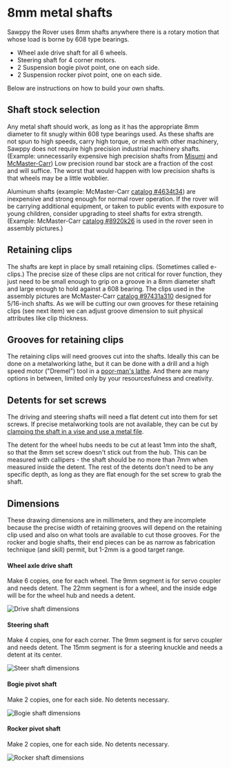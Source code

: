 # 8mm metal shafts

Sawppy the Rover uses 8mm shafts anywhere there is a rotary motion that whose load is borne by 608 type bearings.
* Wheel axle drive shaft for all 6 wheels.
* Steering shaft for 4 corner motors.
* 2 Suspension bogie pivot point, one on each side.
* 2 Suspension rocker pivot point, one on each side.

Below are instructions on how to build your own shafts.

## Shaft stock selection

Any metal shaft should work, as long as it has the appropriate 8mm diameter to fit snugly within 608 type bearings used.
As these shafts are not spun to high speeds, carry high torque, or mesh with other machinery, Sawppy does not require
high precision industrial machinery shafts. (Example: unnecessarily expensive high precision shafts from
[Misumi](https://us.misumi-ec.com/vona2/detail/110300086920/?ProductCode=SFMR8-300)
and [McMaster-Carr](https://www.mcmaster.com/1265k64)) Low precision round bar stock are a fraction of the cost and will
suffice. The worst that would happen with low precision shafts is that wheels may be a little wobblier.

Aluminum shafts (example: McMaster-Carr [catalog #4634t34](https://www.mcmaster.com/4634t34)) are inexpensive and strong
enough for normal rover operation. If the rover will be carrying additional equipment, or taken to public events with
exposure to young children, consider upgrading to steel shafts for extra strength. (Example: McMaster-Carr
[catalog #8920k26](https://www.mcmaster.com/8920k26) is used in the rover seen in assembly pictures.)

## Retaining clips

The shafts are kept in place by small retaining clips. (Sometimes called e-clips.) The precise size of these clips
are not critical for rover function, they just need to be small enough to grip on a groove in a 8mm diameter shaft
and large enough to hold against a 608 bearing. The clips used in the assembly pictures are McMaster-Carr
[catalog #97431a310](https://www.mcmaster.com/#97431a310) designed for 5/16-inch shafts.
As we will be cutting our own grooves for these retaining clips (see next item)
we can adjust groove dimension to suit physical attributes like clip thickness.

## Grooves for retaining clips

The retaining clips will need grooves cut into the shafts. Ideally this can be done on a metalworking lathe, but
it can be done with a drill and a high speed motor ("Dremel") tool in a [poor-man's lathe](https://newscrewdriver.com/2018/05/18/poor-mans-lathe-cutting-a-steering-shaft-with-drill-and-dremel/).
And there are many options in between, limited only by your resourcesfulness and creativity.

## Detents for set screws

The driving and steering shafts will need a flat detent cut into them for set screws. If precise metalworking
tools are not available, they can be cut by [clamping the shaft in a vise and use a metal file](https://newscrewdriver.com/2018/06/20/improve-motor-shafts-with-larger-flatter-detents-and-apply-loctite-to-set-screws/).

The detent for the wheel hubs needs to be cut at least 1mm into the shaft, so that the 8mm set screw doesn't stick out from the hub. This can be measured with callipers - the shaft should be no more than 7mm when measured inside the detent. The rest of the detents don't need to be any specific depth, as long as they are flat enough for the set screw to grab the shaft.

## Dimensions

These drawing dimensions are in millimeters, and they are incomplete because the precise width of retaining grooves
will depend on the retaining clip used and also on what tools are available to cut those grooves. For the rocker and bogie
shafts, their end pieces can be as narrow as fabrication technique (and skill) permit, but 1-2mm is a good target range.

#### Wheel axle drive shaft

Make 6 copies, one for each wheel. The 9mm segment is for servo coupler and needs detent. The 22mm segment is
for a wheel, and the inside edge will be for the wheel hub and needs a detent.

![Drive shaft dimensions](images/DriveShaft.JPG)

#### Steering shaft

Make 4 copies, one for each corner. The 9mm segment is for servo coupler and needs detent. The 15mm segment is
for a steering knuckle and needs a detent at its center.

![Steer shaft dimensions](images/SteerShaft.JPG)

#### Bogie pivot shaft

Make 2 copies, one for each side. No detents necessary.

![Bogie shaft dimensions](images/BogieShaft.JPG)

#### Rocker pivot shaft

Make 2 copies, one for each side. No detents necessary.

![Rocker shaft dimensions](images/RockerShaft.JPG)
